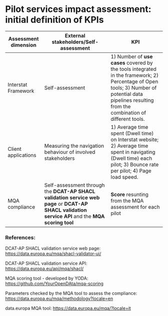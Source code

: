 # Pilot services impact assessment: initial definition of KPIs

| Assessment dimension | External stakeholders/Self-assessment                                                                                                              | KPI                                                                                                                                                                                                |
| -------------------- | -------------------------------------------------------------------------------------------------------------------------------------------------- | -------------------------------------------------------------------------------------------------------------------------------------------------------------------------------------------------- |
| Interstat Framework  | Self-assessment                                                                                                                                    | 1) Number of **use cases** covered by the tools integrated in the framework; 2) Percentage of Open tools; 3) Number of potential data pipelines resulting from the combination of different tools. |
| Client applications  | Measuring the navigation behaviour of involved stakeholders                                                                                        | 1) Average time spent (Dwell time) on Interstat website; 2) Average time spent in navigating (Dwell time) each pilot; 3) Bounce rate per pilot; 4) Page load speed.                                |
| MQA compliance       | Self-assessment through the **DCAT-AP SHACL validation service web page** or **DCAT-AP SHACL validation service API** and the **MQA scoring tool** | **Score** resunting from the MQA assessment for each pilot                                                                                                                                         |

### References:

DCAT-AP SHACL validation service web page: https://data.europa.eu/mqa/shacl-validator-ui/

DCAT-AP SHACL validation service API: https://data.europa.eu/api/mqa/shacl/

MQA scoring tool - developed by YODA: https://github.com/YourOpenDAta/mqa-scoring

Parameters checked by the MQA tool to assess the compliance: https://data.europa.eu/mqa/methodology?locale=en

data.europa MQA tool: https://data.europa.eu/mqa/?locale=it
